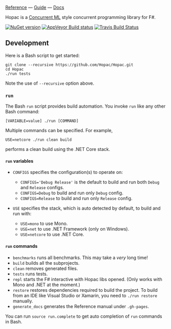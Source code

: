 [Reference](http://hopac.github.io/Hopac/Hopac.html) —
[Guide](Docs/Programming.md) —
[Docs](Docs/)

Hopac is a [Concurrent ML](http://cml.cs.uchicago.edu/) style concurrent
programming library for F#.

[![NuGet version](https://badge.fury.io/nu/Hopac.svg)](https://badge.fury.io/nu/Hopac)
[![AppVeyor Build status](https://ci.appveyor.com/api/projects/status/srux0s4jy3ahvb84?svg=true)](https://ci.appveyor.com/project/VesaKarvonen/hopac) [![Travis Build Status](https://travis-ci.org/Hopac/Hopac.svg?branch=master)](https://travis-ci.org/Hopac/Hopac)

## Development

Here is a Bash script to get started:

    git clone --recursive https://github.com/Hopac/Hopac.git
    cd Hopac
    ./run tests

Note the use of `--recursive` option above.

### `run`

The Bash `run` script provides build automation.  You invoke `run` like any
other Bash command:

    [VARIABLE=value] ./run [COMMAND]

Multiple commands can be specified. For example,

    USE=netcore ./run clean build

performs a clean build using the .NET Core stack.

#### `run` variables

* `CONFIGS` specifies the configuration(s) to operate on:
  * `CONFIGS='Debug Release'` is the default to build and run both `Debug` and
    `Release` configs.
  * `CONFIGS=Debug` to build and run only `Debug` config.
  * `CONFIGS=Release` to build and run only `Release` config.

* `USE` specifies the stack, which is auto detected by default, to build and run
  with:
  * `USE=mono` to use Mono.
  * `USE=net` to use .NET Framework (only on Windows).
  * `USE=netcore` to use .NET Core.

#### `run` commands

* `benchmarks` runs all benchmarks.  This may take a *very* long time!
* `build` builds all the subprojects.
* `clean` removes generated files.
* `tests` runs tests.
* `repl` starts the F# interactive with Hopac libs opened.  (Only works with
  Mono and .NET at the moment.)
* `restore` restores dependencies required to build the project.  To build from
  an IDE like Visual Studio or Xamarin, you need to `./run restore` manually.
* `generate_docs` generates the Reference manual under `.gh-pages`.

You can run `source run.complete` to get auto completion of `run` commands in
Bash.